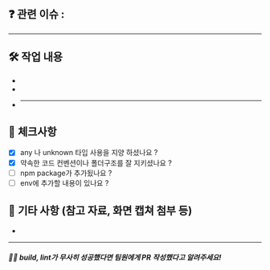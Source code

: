 ## ❓ 관련 이슈 :

---

## 🛠 작업 내용

-
-
- ***

## 🙌 체크사항

- [x] any 나 unknown 타입 사용을 지양 하셨나요 ?
- [x] 약속한 코드 컨벤션이나 폴더구조를 잘 지키셨나요 ?
- [ ] npm package가 추가됬나요 ?
- [ ] env에 추가할 내용이 있나요 ?

## 🚀 기타 사항 (참고 자료, 화면 캡쳐 첨부 등)

-

---

##### 🙋‍♀️ build, lint가 무사히 성공했다면 팀원에게 PR 작성했다고 알려주세요!
